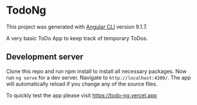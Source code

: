 # TodoNg

This project was generated with [Angular CLI](https://github.com/angular/angular-cli) version 9.1.7.

A very basic ToDo App to keep track of temporary ToDos.

## Development server

Clone this repo and run npm install to install all necessary packages. Now run `ng serve` for a dev server. Navigate to `http://localhost:4200/`. The app will automatically reload if you change any of the source files.

To quickly test the app please visit https://todo-ng.vercel.app
